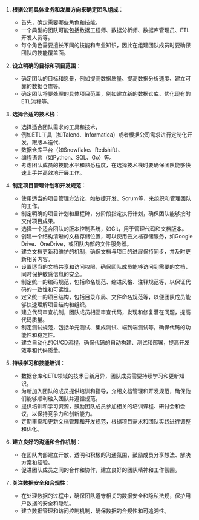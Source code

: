 

1. **根据公司具体业务和发展方向来确定团队组成**：
   - 首先，确定需要哪些角色和技能。
   - 一个典型的团队可能包括数据工程师、数据分析师、数据库管理员、ETL开发人员等。
   - 每个角色需要擅长不同的技能和专业知识，因此在组建团队成员时要确保团队的技能覆盖面。

2. **设立明确的目标和项目范围**：
   - 确定团队的目标和愿景，例如提高数据质量、提高数据分析速度、建立可靠的数据仓库等。
   - 确定团队将要处理的具体项目范围，例如建立新的数据仓库、优化现有的ETL流程等。

3. **选择合适的技术栈**：
   - 选择适合团队需求的工具和技术，
   - 例如ETL工具（如Talend、Informatica）或者根据公司需求进行定制化开发，跟版本迭代、
   - 数据仓库平台（如Snowflake、Redshift）、
   - 编程语言（如Python、SQL、Go）等。
   - 考虑团队成员的技能水平和熟悉程度，在选择技术栈时要确保团队能够快速上手并高效地开展工作。

4. **制定项目管理计划和开发规范**：
   - 使用适当的项目管理方法论，如敏捷开发、Scrum等，来组织和管理团队的工作。
   - 制定明确的项目计划和里程碑，分阶段指定执行计划，确保团队能够按时交付项目成果。
   - 选择一个适合团队的版本控制系统，如Git，用于管理代码和文档版本。
   - 创建一个结构清晰的文档存储位置，可以使用云文档存储服务，如Google Drive、OneDrive，或团队内部的文件服务器。
   - 建立文档更新和维护的机制，确保文档与项目的进展保持同步，并及时更新相关内容。
   - 设置适当的文档共享和访问权限，确保团队成员能够访问到需要的文档，同时保护敏感信息的安全。
   - 制定统一的编码规范，包括命名规范、缩进风格、注释规范等，以保证代码的一致性和可读性。
   - 定义统一的项目结构，包括目录布局、文件命名规范等，以便团队成员能够快速理解项目结构和组织。
   - 建立代码审查机制，团队成员相互审查代码，发现和修复潜在问题，提高代码质量。
   - 制定测试规范，包括单元测试、集成测试、端到端测试等，确保代码的功能性和稳定性。
   - 建立自动化的CI/CD流程，确保代码的自动构建、测试和部署，提高开发效率和代码质量。

5. **持续学习和技能培训**：
   - 数据仓库和ETL领域的技术日新月异，团队成员需要持续学习和更新知识。
   - 为新加入团队的成员提供培训和指导，介绍文档管理和开发规范，确保他们能够顺利融入团队并遵循规范。
   - 提供培训和学习资源，鼓励团队成员参加相关的培训课程、研讨会和会议，以保持竞争力和创新能力。
   - 定期审查和更新文档管理和开发规范，根据项目需求和团队实践进行调整和优化。

6. **建立良好的沟通和合作机制**：
   - 在团队内部建立开放、透明和积极的沟通氛围，鼓励成员分享想法、解决方案和经验。
   - 促进团队成员之间的合作和协作，建立良好的团队精神和工作氛围。

7. **关注数据安全和合规性**：
   - 在处理数据的过程中，确保团队遵守相关的数据安全和隐私法规，保护用户数据的安全和隐私。
   - 建立数据管理和访问控制机制，确保数据的合规性和可追溯性。
